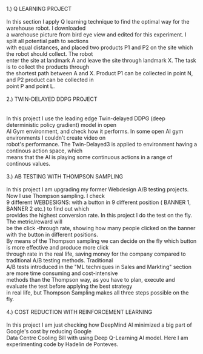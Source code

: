 1.) Q LEARNING PROJECT </br>
</br>
In this section I apply Q learning technique to find the optimal way for the warehouse robot. I downloaded </br>
a warehouse picture from bird eye view and edited for this experiment. I split all potential path to sections </br>
with equal distances, and placed two products P1 and P2 on the site which the robot should collect. The robot </br>
enter the site at landmark A and leave the site through landmark X. The task is to collect the products through </br>
the shortest path between A and X. Product P1 can be collected in point N, and P2 product can be collected in </br>
point P and point L.</br>
</br>
2.) TWIN-DELAYED DDPG PROJECT</br>
</br>
</br>
In this project I use the leading edge Twin-delayed DDPG (deep deterministic policy gradient) model in open </br>
AI Gym environment, and check how it performs. In some open AI gym environments I couldn't create video on  </br>
robot's performance. The Twin-Delayed3 is applied to environment having a continous action space, which  </br>
means that the AI is playing some continuous actions in a range of continous values. </br>
</br>
3.) AB TESTING WITH THOMPSON SAMPLING</br>
</br>
In this project I am upgrading my former Webdesign A/B testing projects. Now I use Thompson sampling. I check </br>
9 different WEBDESIGNS: with a button in 9 different position ( BANNER 1, BANNER 2 etc.) to find out which </br>
provides the highest conversion rate. In this project I do the test on the fly. The metric/reward will </br>
be the click -through rate, showing how many people clicked on the banner with the button in different positions. </br>
By means of the Thompson sampling we can decide on the fly which button is more effective and produce more click </br>
through rate in the real life, saving money for the company compared to traditional A/B testing methods. Traditional</br>
A/B tests introduced in the "ML techniques in Sales and Markting" section are more time consuming and cost-intensive </br>
methods than the Thompson way, as you have to plan, execute and evaluate the test before applying the best strategy</br>
in real life, but Thompson Sampling makes all three steps possible on the fly.</br>
</br>
4.) COST REDUCTION WITH REINFORCEMENT LEARNING</br>
</br>
In this project I am just checking how DeepMind AI minimized a big part of Google's cost by reducing Google </br>
Data Centre Cooling Bill with using Deep Q-Learning AI model. Here I am experimenting code by Hadelin de Ponteves.</br>

